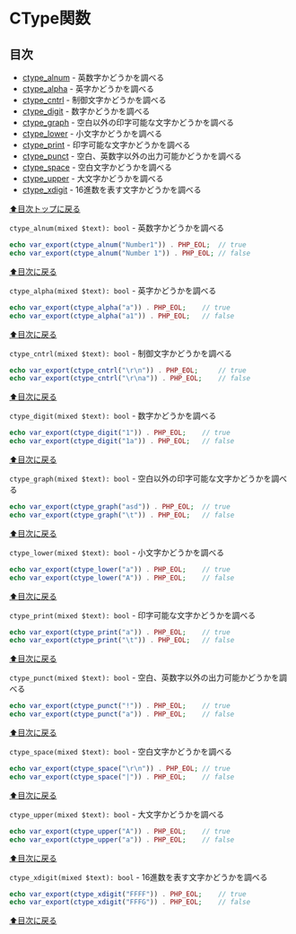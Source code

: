 # CType関数

## 目次

- [ctype_alnum](#ctype_alnum) - 英数字かどうかを調べる
- [ctype_alpha](#ctype_alpha) - 英字かどうかを調べる
- [ctype_cntrl](#ctype_cntrl) - 制御文字かどうかを調べる
- [ctype_digit](#ctype_digit) - 数字かどうかを調べる
- [ctype_graph](#ctype_graph) - 空白以外の印字可能な文字かどうかを調べる
- [ctype_lower](#ctype_lower) - 小文字かどうかを調べる
- [ctype_print](#ctype_print) - 印字可能な文字かどうかを調べる
- [ctype_punct](#ctype_punct) - 空白、英数字以外の出力可能かどうかを調べる
- [ctype_space](#ctype_space) - 空白文字かどうかを調べる
- [ctype_upper](#ctype_upper) - 大文字かどうかを調べる
- [ctype_xdigit](#ctype_xdigit) - 16進数を表す文字かどうかを調べる

[⬆︎目次トップに戻る](#目次)

<a name="ctype_alnum"></a>

`ctype_alnum(mixed $text): bool` - 英数字かどうかを調べる
```php
echo var_export(ctype_alnum("Number1")) . PHP_EOL;  // true
echo var_export(ctype_alnum("Number 1")) . PHP_EOL; // false
```

[⬆︎目次に戻る](#目次)

<a name="ctype_alpha"></a>

`ctype_alpha(mixed $text): bool` - 英字かどうかを調べる
```php
echo var_export(ctype_alpha("a")) . PHP_EOL;    // true
echo var_export(ctype_alpha("a1")) . PHP_EOL;   // false
```

[⬆︎目次に戻る](#目次)

<a name="ctype_cntrl"></a>

`ctype_cntrl(mixed $text): bool` - 制御文字かどうかを調べる
```php
echo var_export(ctype_cntrl("\r\n")) . PHP_EOL;     // true
echo var_export(ctype_cntrl("\r\na")) . PHP_EOL;    // false
```

[⬆︎目次に戻る](#目次)

<a name="ctype_digit"></a>

`ctype_digit(mixed $text): bool` - 数字かどうかを調べる
```php
echo var_export(ctype_digit("1")) . PHP_EOL;    // true
echo var_export(ctype_digit("1a")) . PHP_EOL;   // false
```

[⬆︎目次に戻る](#目次)

<a name="ctype_graph"></a>

`ctype_graph(mixed $text): bool` - 空白以外の印字可能な文字かどうかを調べる
```php
echo var_export(ctype_graph("asd")) . PHP_EOL;  // true
echo var_export(ctype_graph("\t")) . PHP_EOL;   // false
```

[⬆︎目次に戻る](#目次)

<a name="ctype_lower"></a>

`ctype_lower(mixed $text): bool` - 小文字かどうかを調べる
```php
echo var_export(ctype_lower("a")) . PHP_EOL;    // true
echo var_export(ctype_lower("A")) . PHP_EOL;    // false
```

[⬆︎目次に戻る](#目次)

<a name="ctype_print"></a>

`ctype_print(mixed $text): bool` - 印字可能な文字かどうかを調べる
```php
echo var_export(ctype_print("a")) . PHP_EOL;    // true
echo var_export(ctype_print("\t")) . PHP_EOL;   // false
```

[⬆︎目次に戻る](#目次)

<a name="ctype_punct"></a>

`ctype_punct(mixed $text): bool` - 空白、英数字以外の出力可能かどうかを調べる
```php
echo var_export(ctype_punct("!")) . PHP_EOL;    // true
echo var_export(ctype_punct("a")) . PHP_EOL;    // false
```

[⬆︎目次に戻る](#目次)

<a name="ctype_space"></a>

`ctype_space(mixed $text): bool` - 空白文字かどうかを調べる
```php
echo var_export(ctype_space("\r\n")) . PHP_EOL; // true
echo var_export(ctype_space("|")) . PHP_EOL;    // false
```

[⬆︎目次に戻る](#目次)

<a name="ctype_upper"></a>

`ctype_upper(mixed $text): bool` - 大文字かどうかを調べる
```php
echo var_export(ctype_upper("A")) . PHP_EOL;    // true
echo var_export(ctype_upper("a")) . PHP_EOL;    // false
```

[⬆︎目次に戻る](#目次)

<a name="ctype_xdigit"></a>

`ctype_xdigit(mixed $text): bool` - 16進数を表す文字かどうかを調べる
```php
echo var_export(ctype_xdigit("FFFF")) . PHP_EOL;    // true
echo var_export(ctype_xdigit("FFFG")) . PHP_EOL;    // false
```

[⬆︎目次に戻る](#目次)
